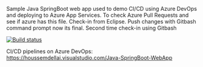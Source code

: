
Sample Java SpringBoot web app used to demo CI/CD using Azure DevOps and deploying to Azure App Services. To check Azure Pull Requests and see if azure has this file. Check-in from Eclipse. Push changes with Gitbash command prompt now its final. Second time check-in using
Gitbash

[![Build status](https://houssemdellai.visualstudio.com/Java-SpringBoot-WebApp/_apis/build/status/Java-SpringBoot-Maven-CI)](https://houssemdellai.visualstudio.com/Java-SpringBoot-WebApp/_build/latest?definitionId=96)

CI/CD pipelines on Azure DevOps:
https://houssemdellai.visualstudio.com/Java-SpringBoot-WebApp

